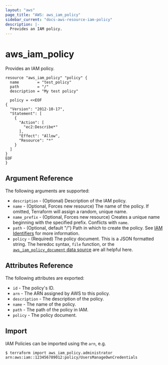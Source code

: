 ```yaml
---
layout: "aws"
page_title: "AWS: aws_iam_policy"
sidebar_current: "docs-aws-resource-iam-policy"
description: |-
  Provides an IAM policy.
---
```


# aws_iam_policy

Provides an IAM policy.

```hcl
resource "aws_iam_policy" "policy" {
  name        = "test_policy"
  path        = "/"
  description = "My test policy"

  policy = <<EOF
{
  "Version": "2012-10-17",
  "Statement": [
    {
      "Action": [
        "ec2:Describe*"
      ],
      "Effect": "Allow",
      "Resource": "*"
    }
  ]
}
EOF
}
```

## Argument Reference

The following arguments are supported:

* `description` - (Optional) Description of the IAM policy.
* `name` - (Optional, Forces new resource) The name of the policy. If omitted, Terraform will assign a random, unique name.
* `name_prefix` - (Optional, Forces new resource) Creates a unique name beginning with the specified prefix. Conflicts with `name`.
* `path` - (Optional, default "/") Path in which to create the policy.
  See [IAM Identifiers](https://docs.aws.amazon.com/IAM/latest/UserGuide/Using_Identifiers.html) for more information.
* `policy` - (Required) The policy document. This is a JSON formatted string.
  The heredoc syntax, `file` function, or the [`aws_iam_policy_document` data
  source](/docs/providers/aws/d/iam_policy_document.html)
  are all helpful here.

## Attributes Reference

The following attributes are exported:

* `id` - The policy's ID.
* `arn` - The ARN assigned by AWS to this policy.
* `description` - The description of the policy.
* `name` - The name of the policy.
* `path` - The path of the policy in IAM.
* `policy` - The policy document.

## Import

IAM Policies can be imported using the `arn`, e.g.

```
$ terraform import aws_iam_policy.administrator arn:aws:iam::123456789012:policy/UsersManageOwnCredentials
```
